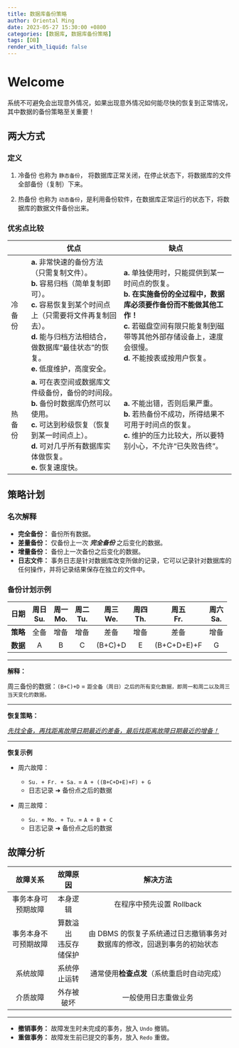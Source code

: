 ```yaml
---
title: 数据库备份策略
author: Oriental Ming
date: 2023-05-27 15:30:00 +0800
categories: [数据库, 数据库备份策略]
tags: [DB]
render_with_liquid: false
---
```


# Welcome

系统不可避免会出现意外情况，如果出现意外情况如何能尽快的恢复到正常情况，其中数据的备份策略至关重要！

## 两大方式

### 定义

1. 冷备份
   也称为 `静态备份`， 将数据库正常关闭，在停止状态下，将数据库的文件全部备份（复制）下来。

2. 热备份
   也称为 `动态备份`，是利用备份软件，在数据库正常运行的状态下，将数据库的数据文件备份出来。

### 优劣点比较

| | 优点| 缺点 |
|  ----  | ----  | ----  |
| 冷备份| **a.** 非常快速的备份方法（只需复制文件）。<br/> **b.** 容易归档（简单复制即可）。<br/> **c.** 容易恢复到某个时间点上（只需要将文件再复制回去）。<br/> **d.** 能与归档方法相结合，做数据库“最佳状态”的恢复。<br/> **e.** 低度维护，高度安全。| **a.** 单独使用时，只能提供到某一时间点的恢复。<br/> **b. 在实施备份的全过程中，数据库必须要作备份而不能做其他工作！** <br/> **c.** 若磁盘空间有限只能复制到磁带等其他外部存储设备上，速度会很慢。<br/> **d.** 不能按表或按用户恢复。|
|热备份| **a.** 可在表空间或数据库文件级备份，备份的时间段。<br/> **b.** 备份时数据库仍然可以使用。<br/> **c.** 可达到秒级恢复（恢复到某一时间点上）。<br/> **d.** 可对几乎所有数据库实体做恢复。<br/> **e.** 恢复速度快。 | **a.** 不能出错，否则后果严重。<br/> **b.** 若热备份不成功，所得结果不可用于时间点的恢复。<br/> **c.** 维护的压力比较大，所以要特别小心，不允许“已失败告终”。|

## 策略计划

### 名次解释

+ **完全备份：** 备份所有数据。
+ **差量备份：** 仅备份上一次 ***完全备份*** 之后变化的数据。
+ **增量备份：** 备份上一次备份之后变化的数据。
+ **日志文件：** 事务日志是针对数据库改变所做的记录，它可以记录针对数据库的任何操作，并将记录结果保存在独立的文件中。

### 备份计划示例

| 日期 | 周日 <br/> Su. | 周一 <br/> Mo. | 周二 <br/> Tu. | 周三 <br/> We. | 周四 <br/> Th. | 周五 <br/> Fr. | 周六 <br/> Sa. |
| :----: | :----: | :----: | :----: | :----: | :----: | :----: | :----: |
| **策略** | 全备 | 增备 | 增备 | 差备 | 增备 | 差备 | 增备 |
| **数据** | A | B | C | (B+C)+D | E | (B+C+D+E)+F | G |

 -------
**解释：**

 周三备份的数据：`(B+C)+D` = `距全备（周日）之后的所有变化数据，即周一和周二以及周三当天变化的数据。`

 -------
 **恢复策略：**

 *<u>先找全备，再找距离故障日期最近的差备，最后找距离故障日期最近的增备！</u>*

 -------
 **恢复示例**

+ 周六故障：

    + `Su. + Fr. + Sa.`  =  `A + ((B+C+D+E)+F) + G`
    + 日志记录 ➜ 备份点之后的数据

+ 周三故障：
    + `Su. + Mo. + Tu.`  =  `A + B + C`
    + 日志记录 ➜ 备份点之后的数据

## 故障分析

| 故障关系 | 故障原因 | 解决方法 |
| :----: | :----: | :----: |
| 事务本身可预期故障 | 本身逻辑 | 在程序中预先设置 Rollback |
| 事务本身不可预期故障 | 算数溢出 <br/> 违反存储保护 | 由 DBMS 的恢复子系统通过日志撤销事务对数据库的修改，回退到事务的初始状态 |
| 系统故障 | 系统停止运转 | 通常使用**检查点发**（系统重启时自动完成） |
| 介质故障 | 外存被破坏 | 一般使用日志重做业务 |

-------

+ **撤销事务：** 故障发生时未完成的事务，放入 `Undo` 撤销。
+ **重做事务：** 故障发生前已提交的事务，放入 `Redo` 重做。
